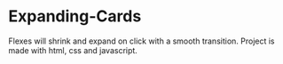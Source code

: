 # Expanding-Cards
Flexes will shrink and expand on click with a smooth transition. Project is made with html, css and javascript.
